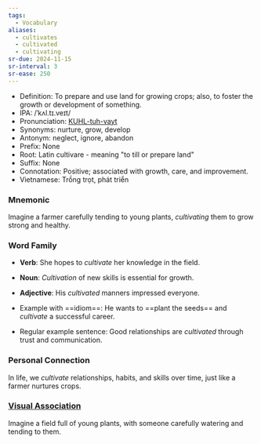 ```yaml
---
tags:
  - Vocabulary
aliases:
  - cultivates
  - cultivated
  - cultivating
sr-due: 2024-11-15
sr-interval: 3
sr-ease: 250
---
```


- Definition: To prepare and use land for growing crops; also, to foster the growth or development of something.
- IPA: /ˈkʌl.tɪ.veɪt/
- Pronunciation: [KUHL-tuh-vayt](https://www.google.com/search?q=how+to+pronounce+cultivate)
- Synonyms: nurture, grow, develop
- Antonym: neglect, ignore, abandon
- Prefix: None
- Root: Latin cultivare - meaning "to till or prepare land"
- Suffix: None
- Connotation: Positive; associated with growth, care, and improvement.
- Vietnamese: Trồng trọt, phát triển

### Mnemonic

Imagine a farmer carefully tending to young plants, *cultivating* them to grow strong and healthy.

### Word Family

- **Verb**: She hopes to *cultivate* her knowledge in the field.
- **Noun**: *Cultivation* of new skills is essential for growth.
- **Adjective**: His *cultivated* manners impressed everyone.

- Example with ==idiom==: He wants to ==plant the seeds== and *cultivate* a successful career.
- Regular example sentence: Good relationships are *cultivated* through trust and communication.

### Personal Connection

In life, we *cultivate* relationships, habits, and skills over time, just like a farmer nurtures crops.

### [Visual Association](https://www.google.com/search?tbm=isch&q=cultivate)

Imagine a field full of young plants, with someone carefully watering and tending to them.
